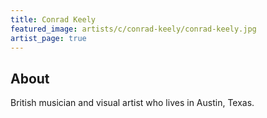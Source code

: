 ```yaml
---
title: Conrad Keely
featured_image: artists/c/conrad-keely/conrad-keely.jpg
artist_page: true
---
```

## About

British musician and visual artist who lives in Austin, Texas.


